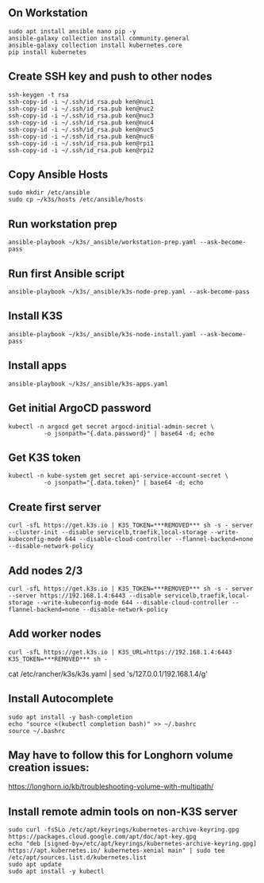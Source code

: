 ## On Workstation
```
sudo apt install ansible nano pip -y
ansible-galaxy collection install community.general
ansible-galaxy collection install kubernetes.core
pip install kubernetes
```

## Create SSH key and push to other nodes
```
ssh-keygen -t rsa
ssh-copy-id -i ~/.ssh/id_rsa.pub ken@nuc1
ssh-copy-id -i ~/.ssh/id_rsa.pub ken@nuc2
ssh-copy-id -i ~/.ssh/id_rsa.pub ken@nuc3
ssh-copy-id -i ~/.ssh/id_rsa.pub ken@nuc4
ssh-copy-id -i ~/.ssh/id_rsa.pub ken@nuc5
ssh-copy-id -i ~/.ssh/id_rsa.pub ken@nuc6
ssh-copy-id -i ~/.ssh/id_rsa.pub ken@rpi1
ssh-copy-id -i ~/.ssh/id_rsa.pub ken@rpi2
```

## Copy Ansible Hosts
```
sudo mkdir /etc/ansible
sudo cp ~/k3s/hosts /etc/ansible/hosts
```

## Run workstation prep
```
ansible-playbook ~/k3s/_ansible/workstation-prep.yaml --ask-become-pass
```

## Run first Ansible script
```
ansible-playbook ~/k3s/_ansible/k3s-node-prep.yaml --ask-become-pass
```

## Install K3S
```
ansible-playbook ~/k3s/_ansible/k3s-node-install.yaml --ask-become-pass
```

## Install apps
```
ansible-playbook ~/k3s/_ansible/k3s-apps.yaml
```

## Get initial ArgoCD password
```
kubectl -n argocd get secret argocd-initial-admin-secret \
          -o jsonpath="{.data.password}" | base64 -d; echo
```

## Get K3S token
```
kubectl -n kube-system get secret api-service-account-secret \
          -o jsonpath="{.data.token}" | base64 -d; echo
```

## Create first server
```
curl -sfL https://get.k3s.io | K3S_TOKEN=***REMOVED*** sh -s - server --cluster-init --disable servicelb,traefik,local-storage --write-kubeconfig-mode 644 --disable-cloud-controller --flannel-backend=none --disable-network-policy 
```

## Add nodes 2/3
```
curl -sfL https://get.k3s.io | K3S_TOKEN=***REMOVED*** sh -s - server --server https://192.168.1.4:6443 --disable servicelb,traefik,local-storage --write-kubeconfig-mode 644 --disable-cloud-controller --flannel-backend=none --disable-network-policy 
```

## Add worker nodes
```
curl -sfL https://get.k3s.io | K3S_URL=https://192.168.1.4:6443 K3S_TOKEN=***REMOVED*** sh -
```

cat /etc/rancher/k3s/k3s.yaml | sed 's/127.0.0.1/192.168.1.4/g'

## Install Autocomplete
```
sudo apt install -y bash-completion
echo "source <(kubectl completion bash)" >> ~/.bashrc
source ~/.bashrc
```


## May have to follow this for Longhorn volume creation issues:
https://longhorn.io/kb/troubleshooting-volume-with-multipath/



## Install remote admin tools on non-K3S server
```
sudo curl -fsSLo /etc/apt/keyrings/kubernetes-archive-keyring.gpg https://packages.cloud.google.com/apt/doc/apt-key.gpg
echo "deb [signed-by=/etc/apt/keyrings/kubernetes-archive-keyring.gpg] https://apt.kubernetes.io/ kubernetes-xenial main" | sudo tee /etc/apt/sources.list.d/kubernetes.list
sudo apt update
sudo apt install -y kubectl
```
